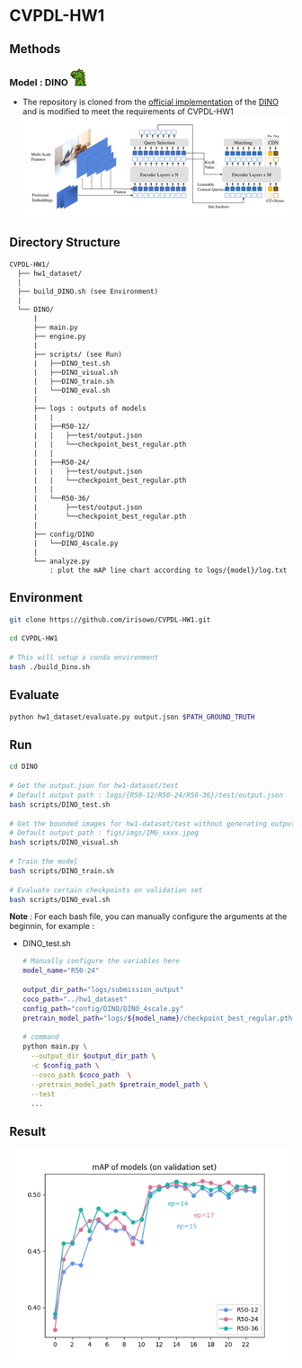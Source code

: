 # CVPDL-HW1
## Methods
### Model : DINO <img src="DINO/figs/dinosaur.png" width="30">

* The repository is cloned from the [official implementation](https://github.com/IDEA-Research/DINO) of the [DINO](https://arxiv.org/abs/2203.03605) and is modified to meet the requirements of CVPDL-HW1
![method](DINO/figs/framework.png "model arch")

## Directory Structure
```
CVPDL-HW1/
  ├── hw1_dataset/
  |
  ├── build_DINO.sh (see Environment)
  |
  └── DINO/
      |
      ├── main.py
      ├── engine.py
      |
      ├── scripts/ (see Run)
      |   ├──DINO_test.sh
      |   ├──DINO_visual.sh
      |   ├──DINO_train.sh
      |   └──DINO_eval.sh
      |
      ├── logs : outputs of models
      |   |   
      |   ├──R50-12/
      |   |   ├──test/output.json
      |   |   └──checkpoint_best_regular.pth
      |   |
      |   ├──R50-24/
      |   |   ├──test/output.json
      |   |   └──checkpoint_best_regular.pth
      |   |
      |   └──R50-36/
      |       ├──test/output.json
      |       └──checkpoint_best_regular.pth
      |
      ├── config/DINO
      |   └──DINO_4scale.py
      |
      └── analyze.py
          : plot the mAP line chart according to logs/{model}/log.txt
```

## Environment
```sh
git clone https://github.com/irisowo/CVPDL-HW1.git

cd CVPDL-HW1

# This will setup a conda environment
bash ./build_Dino.sh
```
## Evaluate
```sh
python hw1_dataset/evaluate.py output.json $PATH_GROUND_TRUTH
```

## Run
```sh
cd DINO

# Get the output.json for hw1-dataset/test
# Default output path : logs/{R50-12/R50-24/R50-36}/test/output.json
bash scripts/DINO_test.sh

# Get the bounded images for hw1-dataset/test without generating output.json
# Default output path : figs/imgs/IMG_xxxx.jpeg
bash scripts/DINO_visual.sh

# Train the model
bash scripts/DINO_train.sh

# Evaluate certain checkpoints on validation set
bash scripts/DINO_eval.sh
```

**Note** : For each bash file, you can manually configure the arguments at the beginnin, for example : 
  * DINO_test.sh
    ```sh
    # Manually configure the variables here
    model_name="R50-24"

    output_dir_path="logs/submission_output"
    coco_path="../hw1_dataset"
    config_path="config/DINO/DINO_4scale.py"
    pretrain_model_path="logs/${model_name}/checkpoint_best_regular.pth"

    # command
    python main.py \
      --output_dir $output_dir_path \
      -c $config_path \
      --coco_path $coco_path  \
      --pretrain_model_path $pretrain_model_path \
      --test
      ...
    ```

## Result
![mAP](DINO/figs/models.png)